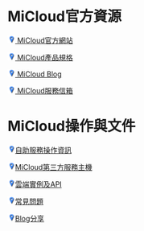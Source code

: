 MiCloud官方資源
===

[<img width="15px" src="images/point.png"/> MiCloud官方網站](http://micloud.tw)

[<img width="15px" src="images/point.png"/> MiCloud產品規格](http://micloud.tw/ch/price/price)

[<img width="15px" src="images/point.png"/> MiCloud Blog](http://blogger.micloud.tw)

[<img width="15px" src="images/point.png"/> MiCloud服務信箱](mailto:service@micloud.tw)


MiCloud操作與文件
===

[<img width="15px" src="images/point.png"/>自助服務操作資訊](/index.html?page=ApplyAndOrder.md)

[<img width="15px" src="images/point.png"/>MiCloud第三方服務主機](/index.html?page=3PartyCloudServer.md)

[<img width="15px" src="images/point.png"/>雲端實例及API](/index.html?page=MiCloudCloudAPI.md)

[<img width="15px" src="images/point.png"/>常見問題](/index.html?page=QNA.md)

[<img width="15px" src="images/point.png"/>Blog分享](/index.html?page=BlogShare.md)
